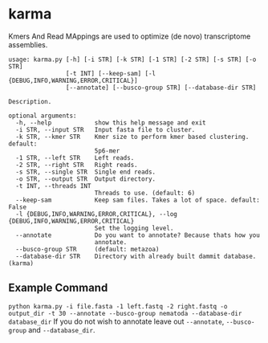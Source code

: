 # karma
Kmers And Read MAppings are used to optimize (de novo) transcriptome assemblies.


```
usage: karma.py [-h] [-i STR] [-k STR] [-1 STR] [-2 STR] [-s STR] [-o STR]
                [-t INT] [--keep-sam] [-l {DEBUG,INFO,WARNING,ERROR,CRITICAL}]
                [--annotate] [--busco-group STR] [--database-dir STR]

Description.

optional arguments:
  -h, --help            show this help message and exit
  -i STR, --input STR   Input fasta file to cluster.
  -k STR, --kmer STR    Kmer size to perform kmer based clustering. default:
                        5p6-mer
  -1 STR, --left STR    Left reads.
  -2 STR, --right STR   Right reads.
  -s STR, --single STR  Single end reads.
  -o STR, --output STR  Output directory.
  -t INT, --threads INT
                        Threads to use. (default: 6)
  --keep-sam            Keep sam files. Takes a lot of space. default: False
  -l {DEBUG,INFO,WARNING,ERROR,CRITICAL}, --log {DEBUG,INFO,WARNING,ERROR,CRITICAL}
                        Set the logging level.
  --annotate            Do you want to annotate? Because thats how you
                        annotate.
  --busco-group STR     (default: metazoa)
  --database-dir STR    Directory with already built dammit database.
(karma) 
```

## Example Command
`python karma.py -i file.fasta -1 left.fastq -2 right.fastq -o output_dir -t 30 --annotate --busco-group nematoda --database-dir database_dir`
If you do not wish to annotate leave out `--annotate`, `--busco-group` and `--database_dir`.

